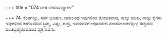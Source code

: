 +++
title = "074 ಬೇರೆ ಬೇರುರಿಗಣ್ಣುಗಳ"

+++
74. ಕೆಂಡಗಣ್ಣು, ಸರ್ಪ ಭೂಷಣ, ಜಟಾಬಂಧ ಇವುಗಳಿಂದ ಶೋಭಿತವಾದ,  ನಾಲ್ಕು ಮುಖ, ನಾಲ್ಕು ಕೈಗಳು ಇವುಗಳಿಂದ ಕಂಗೊಳಿಸುವ  ಬ್ರಹ್ಮ,  ವಿಷ್ಣು, ರುದ್ರ, ಇವರುಗಳಿಗೆ ಆಧಾರನಾದ  ಪಂಚಮುಖಗಳನ್ನುಳ್ಳ  ಈಶ್ವರನು ಪಂಚಬ್ರಹ್ಮರೂಪದಿಂದ ವ್ಯಕ್ತನಾದನು.